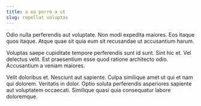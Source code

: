 ```yaml
---
title: a ea porro a ut
slug: repellat voluptas
---
```


Odio nulla perferendis aut voluptate. Non modi expedita maiores. Eos itaque quos itaque. Atque quae sit quia eum sit recusandae ut accusantium harum.

Voluptas saepe cupiditate tempore perferendis sunt id sunt. Sint hic et. Vel delectus velit. Est praesentium esse quod ratione architecto odio. Accusantium a veniam maiores.

Velit doloribus et. Nesciunt aut sapiente. Culpa similique amet ut qui et nam qui dolorem. Veritatis in dolor. Optio soluta perferendis asperiores sapiente aut voluptatem occaecati. Similique quasi quia consequatur labore doloremque.
